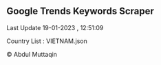 

## Google Trends Keywords Scraper 
 
Last Update 19-01-2023 , 12:51:09

Country List :
VIETNAM.json



© Abdul Muttaqin 
